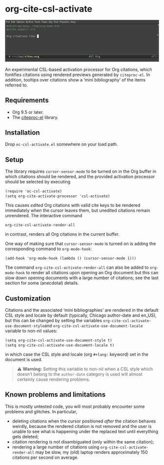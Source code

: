 # org-cite-csl-activate

![Citation rendering demo](demo.gif)

An experimental CSL-based activation processor for Org citations, which
fontifies citations using rendered previews generated by `citeproc-el`. In
addition, tooltips over citations show a ‘mini bibliography’ of the items
referred to.

## Requirements

+ Org 9.5 or later.
+ The [citeproc-el](https://github.com/andras-simonyi/citeproc-el) library.

## Installation

Drop `oc-csl-activate.el` somewhere on your load path.

## Setup

The library requires `cursor-sensor-mode` to be turned on in the Org buffer in
which citations should be rendered, and the provided activation processor should
be selected by executing

``` emacs-lisp
(require 'oc-csl-activate)
(setq org-cite-activate-processor 'csl-activate)
```

This causes _edited_ Org citations with valid cite keys to be rendered
immediately when the cursor leaves them, but unedited citations remain
unrendered. The interactive command

``` emacs-lisp
org-cite-csl-activate-render-all
```

in contrast, renders all Org citations in the current buffer.

One way of making sure that `cursor-sensor-mode` is turned on is adding the
corresponding command to `org-mode-hook`:

``` emacs-lisp
(add-hook 'org-mode-hook (lambda () (cursor-sensor-mode 1)))
```

The command `org-cite-csl-activate-render-all` can also be added to
`org-mode-hook` to render all citations upon opening an Org document but this
can slow down opening documents with a large number of citations; see the last
section for some (anecdotal) details.

## Customization

Citations and the associated ‘mini bibliographies’ are rendered in the default
CSL style and locale by default (typically, Chicago author-date and en_US), but this can be changed
by setting the variables `org-cite-csl-activate-use-document-style`and `org-cite-csl-activate-use-document-locale` variable to non-nil values:

``` emacs-lisp
(setq org-cite-csl-activate-use-document-style t)
(setq org-cite-csl-activate-use-document-locale t)
```

in which case the CSL style and locale (org `#+lang:` keyword) set in the document is used.

> :warning: **Warning:** Setting this variable to non-nil when a CSL style which doesn’t belong to the `author-date` category is used will almost certainly cause rendering problems.

## Known problems and limitations
This is mostly untested code, you will most probably encounter some problems and
glitches. In particular,

+ deleting citations when the cursor positioned _after_ the citation behaves
  weirdly, because the rendered citation is not removed and the user is unable
  to see what is happening under the replaced text until everything gets deleted;
+ citation rendering is not disambiguated (only within the same citation);
+ rendering a large number of citations using `org-cite-csl-activate-render-all`
  may be slow, my (old) laptop renders approximately 150 citations per second on
  average.





